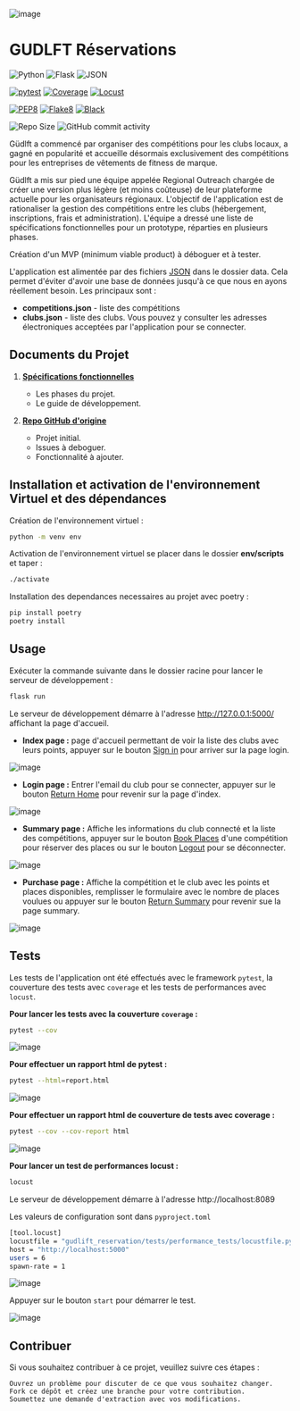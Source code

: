 ![image](./docs/images/gudlft_banner.png)
# GUDLFT Réservations

![Python](https://img.shields.io/badge/python-3.11.x-green.svg)
![Flask](https://img.shields.io/badge/flask-3.0.3-green.svg)
![JSON](https://img.shields.io/badge/JSON-used-blue)

[![pytest](https://img.shields.io/badge/pytest-passing-success)](https://pytest.org)
[![Coverage](https://img.shields.io/badge/coverage-100%25-green)](https://coverage.readthedocs.io/en/latest/)
[![Locust](https://img.shields.io/badge/locust-ready-brightgreen)](https://locust.io/)

[![PEP8](https://img.shields.io/badge/code%20style-pep8-orange.svg)](https://www.python.org/dev/peps/pep-0008/)
[![Flake8](https://img.shields.io/badge/flake8-checked-blueviolet)](https://flake8.pycqa.org/en/latest/)
[![Black](https://img.shields.io/badge/code%20style-black-000000.svg)](https://github.com/psf/black)

![Repo Size](https://img.shields.io/github/repo-size/geo1310/Python_Testing)
![GitHub commit activity](https://img.shields.io/github/commit-activity/m/geo1310/Python_Testing)

Güdlft a commencé par organiser des compétitions pour les clubs locaux, a gagné en popularité et accueille désormais exclusivement des compétitions pour les entreprises de vêtements de fitness de marque.

Güdlft a mis sur pied une équipe appelée Regional Outreach chargée de créer une version plus légère (et moins coûteuse) de leur plateforme actuelle pour les organisateurs régionaux. L'objectif de l'application est de rationaliser la gestion des compétitions entre les clubs (hébergement, inscriptions, frais et administration). L'équipe a dressé une liste de spécifications fonctionnelles pour un prototype, réparties en plusieurs phases.

Création d'un MVP (minimum viable product) à déboguer et à tester.

L'application est alimentée par des fichiers [JSON](https://www.tutorialspoint.com/json/json_quick_guide.htm) dans le dossier data. Cela permet d'éviter d'avoir une base de données jusqu'à ce que nous en ayons réellement besoin. Les principaux sont :

* **competitions.json** - liste des compétitions
* **clubs.json** - liste des clubs. Vous pouvez y consulter les adresses électroniques acceptées par l'application pour se connecter.

## Documents du Projet


1. __[Spécifications fonctionnelles](docs/Spécifications+fonctionnelles.pdf)__
    * Les phases du projet.
    * Le guide de développement.

    
2. __[Repo GitHub d'origine](https://github.com/OpenClassrooms-Student-Center/Python_Testing)__
    * Projet initial.
    * Issues à deboguer.
    * Fonctionnalité à ajouter.

    


## Installation et activation de l'environnement Virtuel et des dépendances
Création de l'environnement virtuel : 
```bash
python -m venv env
```
Activation de l'environnement virtuel se placer dans le dossier **env/scripts** et taper : 
```bash
./activate
```
Installation des dependances necessaires au projet avec poetry : 
```bash
pip install poetry
poetry install

```
## Usage


Exécuter la commande suivante dans le dossier racine pour lancer le serveur de développement :

```bash
flask run
```
Le serveur de développement démarre à l'adresse http://127.0.0.1:5000/ affichant la page d'accueil.

* **Index page :** page d'accueil permettant de voir la liste des clubs avec leurs points, appuyer sur le bouton <u>Sign in</u> pour arriver sur la page login.

![image](./docs/images/app_pages/gudlft_index_page.png)

* **Login page :** Entrer l'email du club pour se connecter, appuyer sur le bouton <u>Return Home</u> pour revenir sur la page d'index.

![image](./docs/images/app_pages/gudlft_login_page.png)

* **Summary page :** Affiche les informations du club connecté et la liste des compétitions, appuyer sur le bouton <u>Book Places</u> d'une compétition pour réserver des places ou sur le bouton <u>Logout</u> pour se déconnecter.

![image](./docs/images/app_pages/gudlft_summary_page.png)

* **Purchase page :** Affiche la compétition et le club avec les points et places disponibles, remplisser le formulaire avec le nombre de places voulues ou appuyer sur le bouton <u>Return Summary</u> pour revenir sue la page summary.

![image](./docs/images/app_pages/gudlft_purchase_page.png)


## Tests

Les tests de l'application ont été effectués avec le framework `pytest`, la couverture des tests avec `coverage` et les tests de performances avec `locust`.

**Pour lancer les tests avec la couverture `coverage` :**

```bash
pytest --cov
```

![image](./docs/images/app_tests/gudlft_pytest_cov.png)

**Pour effectuer un rapport html de pytest :**

```bash
pytest --html=report.html
```

![image](./docs/images/app_tests/gudlft_pytest_html.png)

**Pour effectuer un rapport html de couverture de tests avec coverage :**

```bash
pytest --cov --cov-report html
```

![image](./docs/images/app_tests/gudlft_coverage_report.png)

**Pour lancer un test de performances locust :**
```bash
locust
```
Le serveur de développement démarre à l'adresse http://localhost:8089

Les valeurs de configuration sont dans `pyproject.toml`

```bash
[tool.locust]
locustfile = "gudlift_reservation/tests/performance_tests/locustfile.py"
host = "http://localhost:5000"
users = 6
spawn-rate = 1
```

![image](./docs/images/app_tests/gudlft_locust.png)

Appuyer sur le bouton `start` pour démarrer le test.

![image](./docs/images/app_tests/gudlft_locust_statistics.png)







## Contribuer

Si vous souhaitez contribuer à ce projet, veuillez suivre ces étapes :

    Ouvrez un problème pour discuter de ce que vous souhaitez changer.
    Fork ce dépôt et créez une branche pour votre contribution.
    Soumettez une demande d'extraction avec vos modifications.

